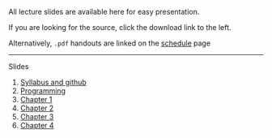 

All lecture slides are available here for easy presentation.

If you are looking for the source, click the download link to the left.

Alternatively, `.pdf` handouts are linked on the [schedule](https://stats-432sp2020.github.io/schedule.html) page

---

Slides

1. [Syllabus and github](lec01.html)
1. [Programming](lec02.html)
1. [Chapter 1](lec03.html)
1. [Chapter 2](lec04.html)
1. [Chapter 3](lec05.html)
1. [Chapter 4](lec06.html)
